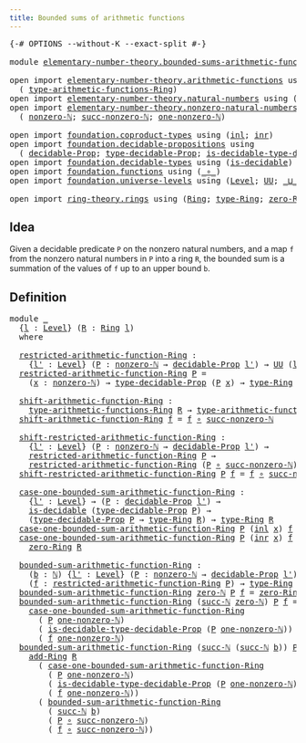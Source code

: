 ```yaml
---
title: Bounded sums of arithmetic functions
---
```


<pre class="Agda"><a id="62" class="Symbol">{-#</a> <a id="66" class="Keyword">OPTIONS</a> <a id="74" class="Pragma">--without-K</a> <a id="86" class="Pragma">--exact-split</a> <a id="100" class="Symbol">#-}</a>

<a id="105" class="Keyword">module</a> <a id="112" href="elementary-number-theory.bounded-sums-arithmetic-functions.html" class="Module">elementary-number-theory.bounded-sums-arithmetic-functions</a> <a id="171" class="Keyword">where</a>

<a id="178" class="Keyword">open</a> <a id="183" class="Keyword">import</a> <a id="190" href="elementary-number-theory.arithmetic-functions.html" class="Module">elementary-number-theory.arithmetic-functions</a> <a id="236" class="Keyword">using</a>
  <a id="244" class="Symbol">(</a> <a id="246" href="elementary-number-theory.arithmetic-functions.html#612" class="Function">type-arithmetic-functions-Ring</a><a id="276" class="Symbol">)</a>
<a id="278" class="Keyword">open</a> <a id="283" class="Keyword">import</a> <a id="290" href="elementary-number-theory.natural-numbers.html" class="Module">elementary-number-theory.natural-numbers</a> <a id="331" class="Keyword">using</a> <a id="337" class="Symbol">(</a><a id="338" href="elementary-number-theory.natural-numbers.html#1458" class="Datatype">ℕ</a><a id="339" class="Symbol">;</a> <a id="341" href="elementary-number-theory.natural-numbers.html#1479" class="InductiveConstructor">zero-ℕ</a><a id="347" class="Symbol">;</a> <a id="349" href="elementary-number-theory.natural-numbers.html#1492" class="InductiveConstructor">succ-ℕ</a><a id="355" class="Symbol">)</a>
<a id="357" class="Keyword">open</a> <a id="362" class="Keyword">import</a> <a id="369" href="elementary-number-theory.nonzero-natural-numbers.html" class="Module">elementary-number-theory.nonzero-natural-numbers</a> <a id="418" class="Keyword">using</a>
  <a id="426" class="Symbol">(</a> <a id="428" href="elementary-number-theory.nonzero-natural-numbers.html#723" class="Function">nonzero-ℕ</a><a id="437" class="Symbol">;</a> <a id="439" href="elementary-number-theory.nonzero-natural-numbers.html#1019" class="Function">succ-nonzero-ℕ</a><a id="453" class="Symbol">;</a> <a id="455" href="elementary-number-theory.nonzero-natural-numbers.html#933" class="Function">one-nonzero-ℕ</a><a id="468" class="Symbol">)</a>

<a id="471" class="Keyword">open</a> <a id="476" class="Keyword">import</a> <a id="483" href="foundation.coproduct-types.html" class="Module">foundation.coproduct-types</a> <a id="510" class="Keyword">using</a> <a id="516" class="Symbol">(</a><a id="517" href="foundation.coproduct-types.html#1253" class="InductiveConstructor">inl</a><a id="520" class="Symbol">;</a> <a id="522" href="foundation.coproduct-types.html#1276" class="InductiveConstructor">inr</a><a id="525" class="Symbol">)</a>
<a id="527" class="Keyword">open</a> <a id="532" class="Keyword">import</a> <a id="539" href="foundation.decidable-propositions.html" class="Module">foundation.decidable-propositions</a> <a id="573" class="Keyword">using</a>
  <a id="581" class="Symbol">(</a> <a id="583" href="foundation.decidable-propositions.html#2483" class="Function">decidable-Prop</a><a id="597" class="Symbol">;</a> <a id="599" href="foundation.decidable-propositions.html#2709" class="Function">type-decidable-Prop</a><a id="618" class="Symbol">;</a> <a id="620" href="foundation.decidable-propositions.html#2939" class="Function">is-decidable-type-decidable-Prop</a><a id="652" class="Symbol">)</a>
<a id="654" class="Keyword">open</a> <a id="659" class="Keyword">import</a> <a id="666" href="foundation.decidable-types.html" class="Module">foundation.decidable-types</a> <a id="693" class="Keyword">using</a> <a id="699" class="Symbol">(</a><a id="700" href="foundation.decidable-types.html#1918" class="Function">is-decidable</a><a id="712" class="Symbol">)</a>
<a id="714" class="Keyword">open</a> <a id="719" class="Keyword">import</a> <a id="726" href="foundation.functions.html" class="Module">foundation.functions</a> <a id="747" class="Keyword">using</a> <a id="753" class="Symbol">(</a><a id="754" href="foundation-core.functions.html#420" class="Function Operator">_∘_</a><a id="757" class="Symbol">)</a>
<a id="759" class="Keyword">open</a> <a id="764" class="Keyword">import</a> <a id="771" href="foundation.universe-levels.html" class="Module">foundation.universe-levels</a> <a id="798" class="Keyword">using</a> <a id="804" class="Symbol">(</a><a id="805" href="Agda.Primitive.html#597" class="Postulate">Level</a><a id="810" class="Symbol">;</a> <a id="812" href="foundation-core.universe-levels.html#235" class="Primitive">UU</a><a id="814" class="Symbol">;</a> <a id="816" href="Agda.Primitive.html#810" class="Primitive Operator">_⊔_</a><a id="819" class="Symbol">)</a>

<a id="822" class="Keyword">open</a> <a id="827" class="Keyword">import</a> <a id="834" href="ring-theory.rings.html" class="Module">ring-theory.rings</a> <a id="852" class="Keyword">using</a> <a id="858" class="Symbol">(</a><a id="859" href="ring-theory.rings.html#2551" class="Function">Ring</a><a id="863" class="Symbol">;</a> <a id="865" href="ring-theory.rings.html#2808" class="Function">type-Ring</a><a id="874" class="Symbol">;</a> <a id="876" href="ring-theory.rings.html#5170" class="Function">zero-Ring</a><a id="885" class="Symbol">;</a> <a id="887" href="ring-theory.rings.html#3153" class="Function">add-Ring</a><a id="895" class="Symbol">)</a>
</pre>
## Idea

Given a decidable predicate `P` on the nonzero natural numbers, and a map `f` from the nonzero natural numbers in `P` into a ring `R`, the bounded sum is a summation of the values of `f` up to an upper bound `b`.

## Definition

<pre class="Agda"><a id="1148" class="Keyword">module</a> <a id="1155" href="elementary-number-theory.bounded-sums-arithmetic-functions.html#1155" class="Module">_</a>
  <a id="1159" class="Symbol">{</a><a id="1160" href="elementary-number-theory.bounded-sums-arithmetic-functions.html#1160" class="Bound">l</a> <a id="1162" class="Symbol">:</a> <a id="1164" href="Agda.Primitive.html#597" class="Postulate">Level</a><a id="1169" class="Symbol">}</a> <a id="1171" class="Symbol">(</a><a id="1172" href="elementary-number-theory.bounded-sums-arithmetic-functions.html#1172" class="Bound">R</a> <a id="1174" class="Symbol">:</a> <a id="1176" href="ring-theory.rings.html#2551" class="Function">Ring</a> <a id="1181" href="elementary-number-theory.bounded-sums-arithmetic-functions.html#1160" class="Bound">l</a><a id="1182" class="Symbol">)</a>
  <a id="1186" class="Keyword">where</a>

  <a id="1195" href="elementary-number-theory.bounded-sums-arithmetic-functions.html#1195" class="Function">restricted-arithmetic-function-Ring</a> <a id="1231" class="Symbol">:</a>
    <a id="1237" class="Symbol">{</a><a id="1238" href="elementary-number-theory.bounded-sums-arithmetic-functions.html#1238" class="Bound">l&#39;</a> <a id="1241" class="Symbol">:</a> <a id="1243" href="Agda.Primitive.html#597" class="Postulate">Level</a><a id="1248" class="Symbol">}</a> <a id="1250" class="Symbol">(</a><a id="1251" href="elementary-number-theory.bounded-sums-arithmetic-functions.html#1251" class="Bound">P</a> <a id="1253" class="Symbol">:</a> <a id="1255" href="elementary-number-theory.nonzero-natural-numbers.html#723" class="Function">nonzero-ℕ</a> <a id="1265" class="Symbol">→</a> <a id="1267" href="foundation.decidable-propositions.html#2483" class="Function">decidable-Prop</a> <a id="1282" href="elementary-number-theory.bounded-sums-arithmetic-functions.html#1238" class="Bound">l&#39;</a><a id="1284" class="Symbol">)</a> <a id="1286" class="Symbol">→</a> <a id="1288" href="foundation-core.universe-levels.html#235" class="Primitive">UU</a> <a id="1291" class="Symbol">(</a><a id="1292" href="elementary-number-theory.bounded-sums-arithmetic-functions.html#1160" class="Bound">l</a> <a id="1294" href="Agda.Primitive.html#810" class="Primitive Operator">⊔</a> <a id="1296" href="elementary-number-theory.bounded-sums-arithmetic-functions.html#1238" class="Bound">l&#39;</a><a id="1298" class="Symbol">)</a>
  <a id="1302" href="elementary-number-theory.bounded-sums-arithmetic-functions.html#1195" class="Function">restricted-arithmetic-function-Ring</a> <a id="1338" href="elementary-number-theory.bounded-sums-arithmetic-functions.html#1338" class="Bound">P</a> <a id="1340" class="Symbol">=</a>
    <a id="1346" class="Symbol">(</a><a id="1347" href="elementary-number-theory.bounded-sums-arithmetic-functions.html#1347" class="Bound">x</a> <a id="1349" class="Symbol">:</a> <a id="1351" href="elementary-number-theory.nonzero-natural-numbers.html#723" class="Function">nonzero-ℕ</a><a id="1360" class="Symbol">)</a> <a id="1362" class="Symbol">→</a> <a id="1364" href="foundation.decidable-propositions.html#2709" class="Function">type-decidable-Prop</a> <a id="1384" class="Symbol">(</a><a id="1385" href="elementary-number-theory.bounded-sums-arithmetic-functions.html#1338" class="Bound">P</a> <a id="1387" href="elementary-number-theory.bounded-sums-arithmetic-functions.html#1347" class="Bound">x</a><a id="1388" class="Symbol">)</a> <a id="1390" class="Symbol">→</a> <a id="1392" href="ring-theory.rings.html#2808" class="Function">type-Ring</a> <a id="1402" href="elementary-number-theory.bounded-sums-arithmetic-functions.html#1172" class="Bound">R</a>

  <a id="1407" href="elementary-number-theory.bounded-sums-arithmetic-functions.html#1407" class="Function">shift-arithmetic-function-Ring</a> <a id="1438" class="Symbol">:</a>
    <a id="1444" href="elementary-number-theory.arithmetic-functions.html#612" class="Function">type-arithmetic-functions-Ring</a> <a id="1475" href="elementary-number-theory.bounded-sums-arithmetic-functions.html#1172" class="Bound">R</a> <a id="1477" class="Symbol">→</a> <a id="1479" href="elementary-number-theory.arithmetic-functions.html#612" class="Function">type-arithmetic-functions-Ring</a> <a id="1510" href="elementary-number-theory.bounded-sums-arithmetic-functions.html#1172" class="Bound">R</a>
  <a id="1514" href="elementary-number-theory.bounded-sums-arithmetic-functions.html#1407" class="Function">shift-arithmetic-function-Ring</a> <a id="1545" href="elementary-number-theory.bounded-sums-arithmetic-functions.html#1545" class="Bound">f</a> <a id="1547" class="Symbol">=</a> <a id="1549" href="elementary-number-theory.bounded-sums-arithmetic-functions.html#1545" class="Bound">f</a> <a id="1551" href="foundation-core.functions.html#420" class="Function Operator">∘</a> <a id="1553" href="elementary-number-theory.nonzero-natural-numbers.html#1019" class="Function">succ-nonzero-ℕ</a>

  <a id="1571" href="elementary-number-theory.bounded-sums-arithmetic-functions.html#1571" class="Function">shift-restricted-arithmetic-function-Ring</a> <a id="1613" class="Symbol">:</a>
    <a id="1619" class="Symbol">{</a><a id="1620" href="elementary-number-theory.bounded-sums-arithmetic-functions.html#1620" class="Bound">l&#39;</a> <a id="1623" class="Symbol">:</a> <a id="1625" href="Agda.Primitive.html#597" class="Postulate">Level</a><a id="1630" class="Symbol">}</a> <a id="1632" class="Symbol">(</a><a id="1633" href="elementary-number-theory.bounded-sums-arithmetic-functions.html#1633" class="Bound">P</a> <a id="1635" class="Symbol">:</a> <a id="1637" href="elementary-number-theory.nonzero-natural-numbers.html#723" class="Function">nonzero-ℕ</a> <a id="1647" class="Symbol">→</a> <a id="1649" href="foundation.decidable-propositions.html#2483" class="Function">decidable-Prop</a> <a id="1664" href="elementary-number-theory.bounded-sums-arithmetic-functions.html#1620" class="Bound">l&#39;</a><a id="1666" class="Symbol">)</a> <a id="1668" class="Symbol">→</a>
    <a id="1674" href="elementary-number-theory.bounded-sums-arithmetic-functions.html#1195" class="Function">restricted-arithmetic-function-Ring</a> <a id="1710" href="elementary-number-theory.bounded-sums-arithmetic-functions.html#1633" class="Bound">P</a> <a id="1712" class="Symbol">→</a>
    <a id="1718" href="elementary-number-theory.bounded-sums-arithmetic-functions.html#1195" class="Function">restricted-arithmetic-function-Ring</a> <a id="1754" class="Symbol">(</a><a id="1755" href="elementary-number-theory.bounded-sums-arithmetic-functions.html#1633" class="Bound">P</a> <a id="1757" href="foundation-core.functions.html#420" class="Function Operator">∘</a> <a id="1759" href="elementary-number-theory.nonzero-natural-numbers.html#1019" class="Function">succ-nonzero-ℕ</a><a id="1773" class="Symbol">)</a>
  <a id="1777" href="elementary-number-theory.bounded-sums-arithmetic-functions.html#1571" class="Function">shift-restricted-arithmetic-function-Ring</a> <a id="1819" href="elementary-number-theory.bounded-sums-arithmetic-functions.html#1819" class="Bound">P</a> <a id="1821" href="elementary-number-theory.bounded-sums-arithmetic-functions.html#1821" class="Bound">f</a> <a id="1823" class="Symbol">=</a> <a id="1825" href="elementary-number-theory.bounded-sums-arithmetic-functions.html#1821" class="Bound">f</a> <a id="1827" href="foundation-core.functions.html#420" class="Function Operator">∘</a> <a id="1829" href="elementary-number-theory.nonzero-natural-numbers.html#1019" class="Function">succ-nonzero-ℕ</a>

  <a id="1847" href="elementary-number-theory.bounded-sums-arithmetic-functions.html#1847" class="Function">case-one-bounded-sum-arithmetic-function-Ring</a> <a id="1893" class="Symbol">:</a>
    <a id="1899" class="Symbol">{</a><a id="1900" href="elementary-number-theory.bounded-sums-arithmetic-functions.html#1900" class="Bound">l&#39;</a> <a id="1903" class="Symbol">:</a> <a id="1905" href="Agda.Primitive.html#597" class="Postulate">Level</a><a id="1910" class="Symbol">}</a> <a id="1912" class="Symbol">→</a> <a id="1914" class="Symbol">(</a><a id="1915" href="elementary-number-theory.bounded-sums-arithmetic-functions.html#1915" class="Bound">P</a> <a id="1917" class="Symbol">:</a> <a id="1919" href="foundation.decidable-propositions.html#2483" class="Function">decidable-Prop</a> <a id="1934" href="elementary-number-theory.bounded-sums-arithmetic-functions.html#1900" class="Bound">l&#39;</a><a id="1936" class="Symbol">)</a> <a id="1938" class="Symbol">→</a>
    <a id="1944" href="foundation.decidable-types.html#1918" class="Function">is-decidable</a> <a id="1957" class="Symbol">(</a><a id="1958" href="foundation.decidable-propositions.html#2709" class="Function">type-decidable-Prop</a> <a id="1978" href="elementary-number-theory.bounded-sums-arithmetic-functions.html#1915" class="Bound">P</a><a id="1979" class="Symbol">)</a> <a id="1981" class="Symbol">→</a>
    <a id="1987" class="Symbol">(</a><a id="1988" href="foundation.decidable-propositions.html#2709" class="Function">type-decidable-Prop</a> <a id="2008" href="elementary-number-theory.bounded-sums-arithmetic-functions.html#1915" class="Bound">P</a> <a id="2010" class="Symbol">→</a> <a id="2012" href="ring-theory.rings.html#2808" class="Function">type-Ring</a> <a id="2022" href="elementary-number-theory.bounded-sums-arithmetic-functions.html#1172" class="Bound">R</a><a id="2023" class="Symbol">)</a> <a id="2025" class="Symbol">→</a> <a id="2027" href="ring-theory.rings.html#2808" class="Function">type-Ring</a> <a id="2037" href="elementary-number-theory.bounded-sums-arithmetic-functions.html#1172" class="Bound">R</a>
  <a id="2041" href="elementary-number-theory.bounded-sums-arithmetic-functions.html#1847" class="Function">case-one-bounded-sum-arithmetic-function-Ring</a> <a id="2087" href="elementary-number-theory.bounded-sums-arithmetic-functions.html#2087" class="Bound">P</a> <a id="2089" class="Symbol">(</a><a id="2090" href="foundation.coproduct-types.html#1253" class="InductiveConstructor">inl</a> <a id="2094" href="elementary-number-theory.bounded-sums-arithmetic-functions.html#2094" class="Bound">x</a><a id="2095" class="Symbol">)</a> <a id="2097" href="elementary-number-theory.bounded-sums-arithmetic-functions.html#2097" class="Bound">f</a> <a id="2099" class="Symbol">=</a> <a id="2101" href="elementary-number-theory.bounded-sums-arithmetic-functions.html#2097" class="Bound">f</a> <a id="2103" href="elementary-number-theory.bounded-sums-arithmetic-functions.html#2094" class="Bound">x</a>
  <a id="2107" href="elementary-number-theory.bounded-sums-arithmetic-functions.html#1847" class="Function">case-one-bounded-sum-arithmetic-function-Ring</a> <a id="2153" href="elementary-number-theory.bounded-sums-arithmetic-functions.html#2153" class="Bound">P</a> <a id="2155" class="Symbol">(</a><a id="2156" href="foundation.coproduct-types.html#1276" class="InductiveConstructor">inr</a> <a id="2160" href="elementary-number-theory.bounded-sums-arithmetic-functions.html#2160" class="Bound">x</a><a id="2161" class="Symbol">)</a> <a id="2163" href="elementary-number-theory.bounded-sums-arithmetic-functions.html#2163" class="Bound">f</a> <a id="2165" class="Symbol">=</a>
    <a id="2171" href="ring-theory.rings.html#5170" class="Function">zero-Ring</a> <a id="2181" href="elementary-number-theory.bounded-sums-arithmetic-functions.html#1172" class="Bound">R</a>

  <a id="2186" href="elementary-number-theory.bounded-sums-arithmetic-functions.html#2186" class="Function">bounded-sum-arithmetic-function-Ring</a> <a id="2223" class="Symbol">:</a>
    <a id="2229" class="Symbol">(</a><a id="2230" href="elementary-number-theory.bounded-sums-arithmetic-functions.html#2230" class="Bound">b</a> <a id="2232" class="Symbol">:</a> <a id="2234" href="elementary-number-theory.natural-numbers.html#1458" class="Datatype">ℕ</a><a id="2235" class="Symbol">)</a> <a id="2237" class="Symbol">{</a><a id="2238" href="elementary-number-theory.bounded-sums-arithmetic-functions.html#2238" class="Bound">l&#39;</a> <a id="2241" class="Symbol">:</a> <a id="2243" href="Agda.Primitive.html#597" class="Postulate">Level</a><a id="2248" class="Symbol">}</a> <a id="2250" class="Symbol">(</a><a id="2251" href="elementary-number-theory.bounded-sums-arithmetic-functions.html#2251" class="Bound">P</a> <a id="2253" class="Symbol">:</a> <a id="2255" href="elementary-number-theory.nonzero-natural-numbers.html#723" class="Function">nonzero-ℕ</a> <a id="2265" class="Symbol">→</a> <a id="2267" href="foundation.decidable-propositions.html#2483" class="Function">decidable-Prop</a> <a id="2282" href="elementary-number-theory.bounded-sums-arithmetic-functions.html#2238" class="Bound">l&#39;</a><a id="2284" class="Symbol">)</a>
    <a id="2290" class="Symbol">(</a><a id="2291" href="elementary-number-theory.bounded-sums-arithmetic-functions.html#2291" class="Bound">f</a> <a id="2293" class="Symbol">:</a> <a id="2295" href="elementary-number-theory.bounded-sums-arithmetic-functions.html#1195" class="Function">restricted-arithmetic-function-Ring</a> <a id="2331" href="elementary-number-theory.bounded-sums-arithmetic-functions.html#2251" class="Bound">P</a><a id="2332" class="Symbol">)</a> <a id="2334" class="Symbol">→</a> <a id="2336" href="ring-theory.rings.html#2808" class="Function">type-Ring</a> <a id="2346" href="elementary-number-theory.bounded-sums-arithmetic-functions.html#1172" class="Bound">R</a>
  <a id="2350" href="elementary-number-theory.bounded-sums-arithmetic-functions.html#2186" class="Function">bounded-sum-arithmetic-function-Ring</a> <a id="2387" href="elementary-number-theory.natural-numbers.html#1479" class="InductiveConstructor">zero-ℕ</a> <a id="2394" href="elementary-number-theory.bounded-sums-arithmetic-functions.html#2394" class="Bound">P</a> <a id="2396" href="elementary-number-theory.bounded-sums-arithmetic-functions.html#2396" class="Bound">f</a> <a id="2398" class="Symbol">=</a> <a id="2400" href="ring-theory.rings.html#5170" class="Function">zero-Ring</a> <a id="2410" href="elementary-number-theory.bounded-sums-arithmetic-functions.html#1172" class="Bound">R</a>
  <a id="2414" href="elementary-number-theory.bounded-sums-arithmetic-functions.html#2186" class="Function">bounded-sum-arithmetic-function-Ring</a> <a id="2451" class="Symbol">(</a><a id="2452" href="elementary-number-theory.natural-numbers.html#1492" class="InductiveConstructor">succ-ℕ</a> <a id="2459" href="elementary-number-theory.natural-numbers.html#1479" class="InductiveConstructor">zero-ℕ</a><a id="2465" class="Symbol">)</a> <a id="2467" href="elementary-number-theory.bounded-sums-arithmetic-functions.html#2467" class="Bound">P</a> <a id="2469" href="elementary-number-theory.bounded-sums-arithmetic-functions.html#2469" class="Bound">f</a> <a id="2471" class="Symbol">=</a>
    <a id="2477" href="elementary-number-theory.bounded-sums-arithmetic-functions.html#1847" class="Function">case-one-bounded-sum-arithmetic-function-Ring</a>
      <a id="2529" class="Symbol">(</a> <a id="2531" href="elementary-number-theory.bounded-sums-arithmetic-functions.html#2467" class="Bound">P</a> <a id="2533" href="elementary-number-theory.nonzero-natural-numbers.html#933" class="Function">one-nonzero-ℕ</a><a id="2546" class="Symbol">)</a>
      <a id="2554" class="Symbol">(</a> <a id="2556" href="foundation.decidable-propositions.html#2939" class="Function">is-decidable-type-decidable-Prop</a> <a id="2589" class="Symbol">(</a><a id="2590" href="elementary-number-theory.bounded-sums-arithmetic-functions.html#2467" class="Bound">P</a> <a id="2592" href="elementary-number-theory.nonzero-natural-numbers.html#933" class="Function">one-nonzero-ℕ</a><a id="2605" class="Symbol">))</a>
      <a id="2614" class="Symbol">(</a> <a id="2616" href="elementary-number-theory.bounded-sums-arithmetic-functions.html#2469" class="Bound">f</a> <a id="2618" href="elementary-number-theory.nonzero-natural-numbers.html#933" class="Function">one-nonzero-ℕ</a><a id="2631" class="Symbol">)</a>
  <a id="2635" href="elementary-number-theory.bounded-sums-arithmetic-functions.html#2186" class="Function">bounded-sum-arithmetic-function-Ring</a> <a id="2672" class="Symbol">(</a><a id="2673" href="elementary-number-theory.natural-numbers.html#1492" class="InductiveConstructor">succ-ℕ</a> <a id="2680" class="Symbol">(</a><a id="2681" href="elementary-number-theory.natural-numbers.html#1492" class="InductiveConstructor">succ-ℕ</a> <a id="2688" href="elementary-number-theory.bounded-sums-arithmetic-functions.html#2688" class="Bound">b</a><a id="2689" class="Symbol">))</a> <a id="2692" href="elementary-number-theory.bounded-sums-arithmetic-functions.html#2692" class="Bound">P</a> <a id="2694" href="elementary-number-theory.bounded-sums-arithmetic-functions.html#2694" class="Bound">f</a> <a id="2696" class="Symbol">=</a>
    <a id="2702" href="ring-theory.rings.html#3153" class="Function">add-Ring</a> <a id="2711" href="elementary-number-theory.bounded-sums-arithmetic-functions.html#1172" class="Bound">R</a>
      <a id="2719" class="Symbol">(</a> <a id="2721" href="elementary-number-theory.bounded-sums-arithmetic-functions.html#1847" class="Function">case-one-bounded-sum-arithmetic-function-Ring</a>
        <a id="2775" class="Symbol">(</a> <a id="2777" href="elementary-number-theory.bounded-sums-arithmetic-functions.html#2692" class="Bound">P</a> <a id="2779" href="elementary-number-theory.nonzero-natural-numbers.html#933" class="Function">one-nonzero-ℕ</a><a id="2792" class="Symbol">)</a>
        <a id="2802" class="Symbol">(</a> <a id="2804" href="foundation.decidable-propositions.html#2939" class="Function">is-decidable-type-decidable-Prop</a> <a id="2837" class="Symbol">(</a><a id="2838" href="elementary-number-theory.bounded-sums-arithmetic-functions.html#2692" class="Bound">P</a> <a id="2840" href="elementary-number-theory.nonzero-natural-numbers.html#933" class="Function">one-nonzero-ℕ</a><a id="2853" class="Symbol">))</a>
        <a id="2864" class="Symbol">(</a> <a id="2866" href="elementary-number-theory.bounded-sums-arithmetic-functions.html#2694" class="Bound">f</a> <a id="2868" href="elementary-number-theory.nonzero-natural-numbers.html#933" class="Function">one-nonzero-ℕ</a><a id="2881" class="Symbol">))</a>
      <a id="2890" class="Symbol">(</a> <a id="2892" href="elementary-number-theory.bounded-sums-arithmetic-functions.html#2186" class="Function">bounded-sum-arithmetic-function-Ring</a>
        <a id="2937" class="Symbol">(</a> <a id="2939" href="elementary-number-theory.natural-numbers.html#1492" class="InductiveConstructor">succ-ℕ</a> <a id="2946" href="elementary-number-theory.bounded-sums-arithmetic-functions.html#2688" class="Bound">b</a><a id="2947" class="Symbol">)</a>
        <a id="2957" class="Symbol">(</a> <a id="2959" href="elementary-number-theory.bounded-sums-arithmetic-functions.html#2692" class="Bound">P</a> <a id="2961" href="foundation-core.functions.html#420" class="Function Operator">∘</a> <a id="2963" href="elementary-number-theory.nonzero-natural-numbers.html#1019" class="Function">succ-nonzero-ℕ</a><a id="2977" class="Symbol">)</a>
        <a id="2987" class="Symbol">(</a> <a id="2989" href="elementary-number-theory.bounded-sums-arithmetic-functions.html#2694" class="Bound">f</a> <a id="2991" href="foundation-core.functions.html#420" class="Function Operator">∘</a> <a id="2993" href="elementary-number-theory.nonzero-natural-numbers.html#1019" class="Function">succ-nonzero-ℕ</a><a id="3007" class="Symbol">))</a>
</pre>